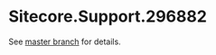 # Sitecore.Support.296882

See [master branch](https://github.com/sitecoresupport/Sitecore.Support.296882) for details.
